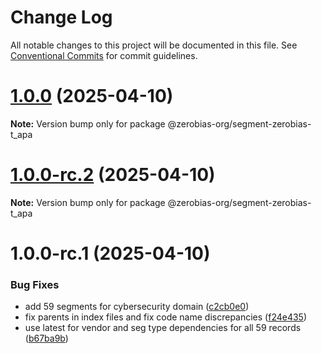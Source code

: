 # Change Log

All notable changes to this project will be documented in this file.
See [Conventional Commits](https://conventionalcommits.org) for commit guidelines.

# [1.0.0](https://github.com/zerobias-org/segment/compare/@zerobias-org/segment-zerobias-t_apa@1.0.0-rc.2...@zerobias-org/segment-zerobias-t_apa@1.0.0) (2025-04-10)

**Note:** Version bump only for package @zerobias-org/segment-zerobias-t_apa





# [1.0.0-rc.2](https://github.com/zerobias-org/segment/compare/@zerobias-org/segment-zerobias-t_apa@1.0.0-rc.1...@zerobias-org/segment-zerobias-t_apa@1.0.0-rc.2) (2025-04-10)

**Note:** Version bump only for package @zerobias-org/segment-zerobias-t_apa





# 1.0.0-rc.1 (2025-04-10)


### Bug Fixes

* add 59 segments for cybersecurity domain ([c2cb0e0](https://github.com/zerobias-org/segment/commit/c2cb0e0c1f1eabb51d7f5a6ae6db98c1516fcdbe))
* fix parents in index files and fix code name discrepancies ([f24e435](https://github.com/zerobias-org/segment/commit/f24e4352453caaa05074cc6bb66ee8ed21a4f11d))
* use latest for vendor and seg type dependencies for all 59 records ([b67ba9b](https://github.com/zerobias-org/segment/commit/b67ba9bed7a90fad3b084161ebc603b5b35214b8))
